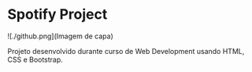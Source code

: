 # Spotify Project

![./github.png](Imagem de capa)

Projeto desenvolvido durante curso de Web Development usando HTML, CSS e Bootstrap.
